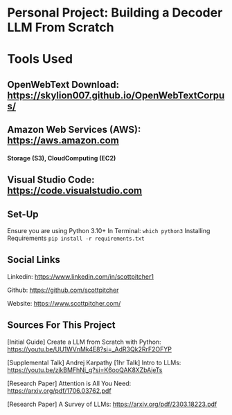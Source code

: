 # Personal Project: Building a Decoder LLM From Scratch

# Tools Used
## OpenWebText Download: https://skylion007.github.io/OpenWebTextCorpus/
## Amazon Web Services (AWS): https://aws.amazon.com
#### Storage (S3), CloudComputing (EC2)
## Visual Studio Code: https://code.visualstudio.com
## Set-Up
Ensure you are using Python 3.10+
In Terminal: ```which python3```
Installing Requirements ```pip install -r requirements.txt```

## Social Links
Linkedin: https://www.linkedin.com/in/scottpitcher1

Github: https://github.com/scottpitcher

Website: https://www.scottpitcher.com/

## Sources For This Project
[Initial Guide] Create a LLM from Scratch with Python: https://youtu.be/UU1WVnMk4E8?si=_AdR3Qk2RrF2OFYP

[Supplemental Talk] Andrej Karpathy [1hr Talk] Intro to LLMs: https://youtu.be/zjkBMFhNj_g?si=K6ooQAK8XZbAjeTs

[Research Paper] Attention is All You Need: https://arxiv.org/pdf/1706.03762.pdf

[Research Paper] A Survey of LLMs: https://arxiv.org/pdf/2303.18223.pdf